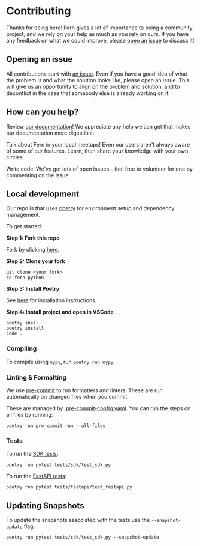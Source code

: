# Contributing

Thanks for being here! Fern gives a lot of importance to being a community project, and we rely on your help as much as you rely on ours. If you have any feedback on what we could improve, please [open an issue](https://github.com/fern-api/fern-python/issues/new) to discuss it!

## Opening an issue

All contributions start with [an issue](https://github.com/fern-api/fern-python/issues/new). Even if you have a good idea of what the problem is and what the solution looks like, please open an issue. This will give us an opportunity to align on the problem and solution, and to deconflict in the case that somebody else is already working on it.

## How can you help?

Review [our documentation](https://buildwithfern.com/docs)! We appreciate any help we can get that makes our documentation more digestible.

Talk about Fern in your local meetups! Even our users aren't always aware of some of our features. Learn, then share your knowledge with your own circles.

Write code! We've got lots of open issues - feel free to volunteer for one by commenting on the issue.

## Local development

Our repo is that uses [poetry](https://python-poetry.org/) for environment setup and dependency management.

To get started:

**Step 1: Fork this repo**

Fork by clicking [here](https://github.com/fern-api/fern-python/fork).

**Step 2: Clone your fork**

```
git clone <your fork>
cd fern-python
```

**Step 3: Install Poetry**

See [here](https://python-poetry.org/docs/#installation) for installation instructions.

**Step 4: Install project and open in VSCode**

```
poetry shell
poetry install
code .
```

### Compiling

To compile using `mypy`, run `poetry run mypy`.

### Linting & Formatting

We use [pre-commit](https://pre-commit.com/) to run formatters and linters.
These are run automatically on changed files when you commit.

These are managed by [.pre-commit-config.yaml](.pre-commit-config.yaml). You can run
the steps on all files by running:

```
poetry run pre-commit run --all-files
```

### Tests

To run the [SDK tests](tests/sdk/test_sdk.py):

```
poetry run pytest tests/sdk/test_sdk.py
```

To run the [FastAPI tests](tests/fastapi/test_fastapi.py):

```
poetry run pytest tests/fastapi/test_fastapi.py
```

## Updating Snapshots

To update the snapshots associated with the tests use the `--snapshot-update` flag. 

```
poetry run pytest tests/sdk/test_sdk.py --snapshot-update
```

